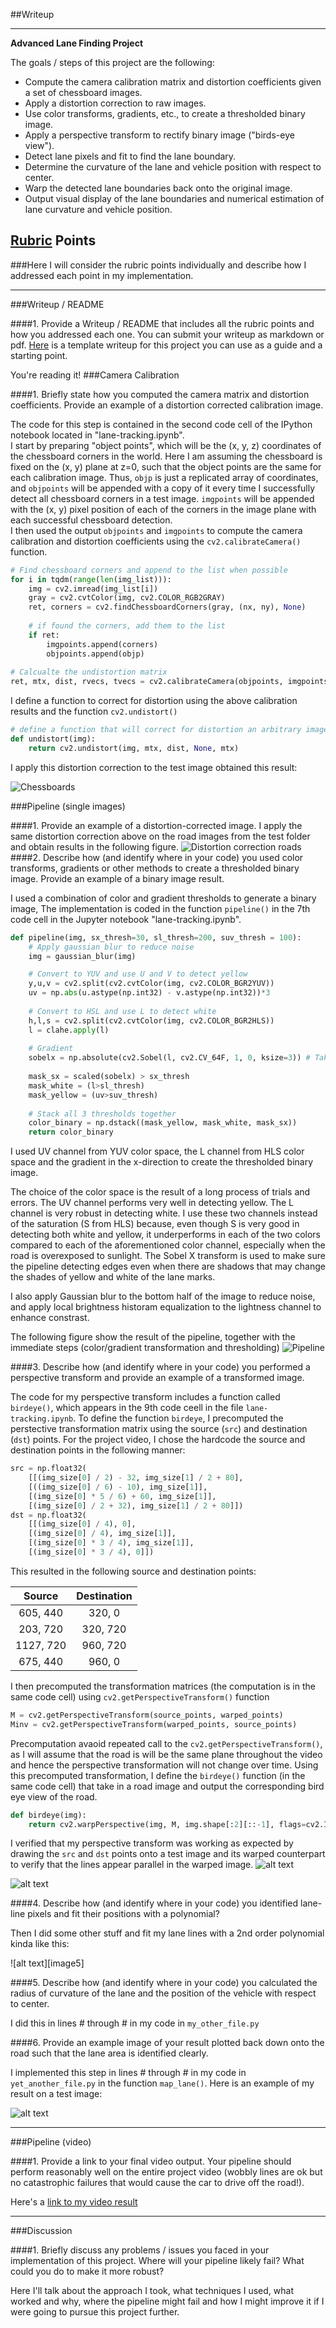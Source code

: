 ##Writeup

---

**Advanced Lane Finding Project**

The goals / steps of this project are the following:

* Compute the camera calibration matrix and distortion coefficients given a set of chessboard images.
* Apply a distortion correction to raw images.
* Use color transforms, gradients, etc., to create a thresholded binary image.
* Apply a perspective transform to rectify binary image ("birds-eye view").
* Detect lane pixels and fit to find the lane boundary.
* Determine the curvature of the lane and vehicle position with respect to center.
* Warp the detected lane boundaries back onto the original image.
* Output visual display of the lane boundaries and numerical estimation of lane curvature and vehicle position.

[//]: # (Image References)

[undistorted_chessboards]: ./output_images/undistorted_chessboards.jpg "Undistorted"
[undistorted_roads]: ./output_images/undistorted_imgs.jpg "Road Transformed"
[pipeline]: ./output_images/pipeline.jpg "Binary Example"
[warp]: ./output_images/warped_img.jpg "Warp Example"
[pipeline_warp]: ./output_images/pipline_and_warp.jpg "Fit Visual"
[image6]: ./examples/example_output.jpg "Output"
[video1]: ./project_video.mp4 "Video"

## [Rubric](https://review.udacity.com/#!/rubrics/571/view) Points
###Here I will consider the rubric points individually and describe how I addressed each point in my implementation.  

---
###Writeup / README

####1. Provide a Writeup / README that includes all the rubric points and how you addressed each one.  You can submit your writeup as markdown or pdf.  [Here](https://github.com/udacity/CarND-Advanced-Lane-Lines/blob/master/writeup_template.md) is a template writeup for this project you can use as a guide and a starting point.  

You're reading it!
###Camera Calibration

####1. Briefly state how you computed the camera matrix and distortion coefficients. Provide an example of a distortion corrected calibration image.

The code for this step is contained in the second code cell of the IPython notebook located in "lane-tracking.ipynb".  
I start by preparing "object points", which will be the (x, y, z) coordinates of the chessboard corners in the world. Here I am assuming the chessboard is fixed on the (x, y) plane at z=0, such that the object points are the same for each calibration image.  Thus, `objp` is just a replicated array of coordinates, and `objpoints` will be appended with a copy of it every time I successfully detect all chessboard corners in a test image.  `imgpoints` will be appended with the (x, y) pixel position of each of the corners in the image plane with each successful chessboard detection.  
I then used the output `objpoints` and `imgpoints` to compute the camera calibration and distortion coefficients using the `cv2.calibrateCamera()` function.  
```python
# Find chessboard corners and append to the list when possible
for i in tqdm(range(len(img_list))):
    img = cv2.imread(img_list[i])
    gray = cv2.cvtColor(img, cv2.COLOR_RGB2GRAY)            
    ret, corners = cv2.findChessboardCorners(gray, (nx, ny), None)
    
    # if found the corners, add them to the list 
    if ret:
        imgpoints.append(corners)
        objpoints.append(objp)
    
# Calcualte the undistortion matrix 
ret, mtx, dist, rvecs, tvecs = cv2.calibrateCamera(objpoints, imgpoints, gray.shape, None,None)
```
I define a function to correct for distortion using the above calibration results and the function `cv2.undistort()`
```python
# define a function that will correct for distortion an arbitrary image
def undistort(img):
    return cv2.undistort(img, mtx, dist, None, mtx)
```
I apply this distortion correction to the test image obtained this result: 

![Chessboards][undistorted_chessboards]

###Pipeline (single images)

####1. Provide an example of a distortion-corrected image.
I apply the same distortion correction above on the road images from the test folder and obtain results in the following figure.
![Distortion correction roads][undistorted_roads]
####2. Describe how (and identify where in your code) you used color transforms, gradients or other methods to create a thresholded binary image.  Provide an example of a binary image result.

I used a combination of color and gradient thresholds to generate a binary image, The implementation is coded in the function `pipeline()` in the 7th code cell in the Jupyter notebook "lane-tracking.ipynb".

```python
def pipeline(img, sx_thresh=30, sl_thresh=200, suv_thresh = 100):
    # Apply gaussian blur to reduce noise
    img = gaussian_blur(img)

    # Convert to YUV and use U and V to detect yellow
    y,u,v = cv2.split(cv2.cvtColor(img, cv2.COLOR_BGR2YUV))
    uv = np.abs(u.astype(np.int32) - v.astype(np.int32))*3
    
    # Convert to HSL and use L to detect white
    h,l,s = cv2.split(cv2.cvtColor(img, cv2.COLOR_BGR2HLS))
    l = clahe.apply(l)
    
    # Gradient
    sobelx = np.absolute(cv2.Sobel(l, cv2.CV_64F, 1, 0, ksize=3)) # Take the derivative in x
    
    mask_sx = scaled(sobelx) > sx_thresh
    mask_white = (l>sl_thresh)
    mask_yellow = (uv>suv_thresh)
    
    # Stack all 3 thresholds together
    color_binary = np.dstack((mask_yellow, mask_white, mask_sx))
    return color_binary
```
I used UV channel from YUV color space, the L channel from HLS color space and the gradient in the x-direction to create the thresholded binary image.

The choice of the color space is the result of a long process of trials and errors. The UV channel performs very well in detecting yellow. The L channel is very robust in detecting white. I use these two channels instead of the saturation (S from HLS) because, even though S is very good in detecting both white and yellow, it underperforms in each of the two colors compared to each of the aforementioned color channel, especially when the road is overexposed to sunlight. The Sobel X transform is used to make sure the pipeline detecting edges even when there are shadows that may change the shades of yellow and white of the lane marks.

I also apply Gaussian blur to the bottom half of the image to reduce noise, and apply local brightness historam equalization to the lightness channel to enhance constrast. 

The following figure show the result of the pipeline, together with the immediate steps (color/gradient transformation and thresholding)
![Pipeline][pipeline]

####3. Describe how (and identify where in your code) you performed a perspective transform and provide an example of a transformed image.

The code for my perspective transform includes a function called `birdeye()`, which appears in the 9th code ceell in the file `lane-tracking.ipynb`.  To define the function `birdeye`, I precomputed the perstective transformation matrix using the  source (`src`) and destination (`dst`) points.  For the project video, I chose the hardcode the source and destination points in the following manner:

```python
src = np.float32(
    [[(img_size[0] / 2) - 32, img_size[1] / 2 + 80],
    [((img_size[0] / 6) - 10), img_size[1]],
    [(img_size[0] * 5 / 6) + 60, img_size[1]],
    [(img_size[0] / 2 + 32), img_size[1] / 2 + 80]])
dst = np.float32(
    [[(img_size[0] / 4), 0],
    [(img_size[0] / 4), img_size[1]],
    [(img_size[0] * 3 / 4), img_size[1]],
    [(img_size[0] * 3 / 4), 0]])

```
This resulted in the following source and destination points:

| Source         | Destination   | 
|:--------------:|:-------------:| 
|  605, 440      | 320, 0        | 
|  203, 720      | 320, 720      |
| 1127, 720      | 960, 720      |
|  675, 440      | 960, 0        |

I then precomputed the transformation matrices (the computation is in the same code cell) using `cv2.getPerspectiveTransform()` function

```python
M = cv2.getPerspectiveTransform(source_points, warped_points)
Minv = cv2.getPerspectiveTransform(warped_points, source_points)
```
Precomputation avaoid repeated call to the `cv2.getPerspectiveTransform()`, as I will assume that the road is will be the same plane throughout the video and hence the perspective transformation will not change over time. Using this precomputed transformation, I define the `birdeye()` function (in the same code cell) that take in a road image and output the corresponding bird eye view of the road.
```python
def birdeye(img):
    return cv2.warpPerspective(img, M, img.shape[:2][::-1], flags=cv2.INTER_CUBIC)
```
I verified that my perspective transform was working as expected by drawing the `src` and `dst` points onto a test image and its warped counterpart to verify that the lines appear parallel in the warped image.
![alt text][warp]

![alt text][pipeline_warp]


####4. Describe how (and identify where in your code) you identified lane-line pixels and fit their positions with a polynomial?

Then I did some other stuff and fit my lane lines with a 2nd order polynomial kinda like this:

![alt text][image5]

####5. Describe how (and identify where in your code) you calculated the radius of curvature of the lane and the position of the vehicle with respect to center.

I did this in lines # through # in my code in `my_other_file.py`

####6. Provide an example image of your result plotted back down onto the road such that the lane area is identified clearly.

I implemented this step in lines # through # in my code in `yet_another_file.py` in the function `map_lane()`.  Here is an example of my result on a test image:

![alt text][image6]

---

###Pipeline (video)

####1. Provide a link to your final video output.  Your pipeline should perform reasonably well on the entire project video (wobbly lines are ok but no catastrophic failures that would cause the car to drive off the road!).

Here's a [link to my video result](./project_video.mp4)

---

###Discussion

####1. Briefly discuss any problems / issues you faced in your implementation of this project.  Where will your pipeline likely fail?  What could you do to make it more robust?

Here I'll talk about the approach I took, what techniques I used, what worked and why, where the pipeline might fail and how I might improve it if I were going to pursue this project further.  

